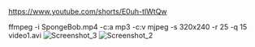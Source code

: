 https://www.youtube.com/shorts/E0uh-tIWtQw

ffmpeg -i SpongeBob.mp4 -c:a mp3 -c:v mjpeg -s 320x240 -r 25 -q 15 video1.avi
![Screenshot_3](https://github.com/offpic/VIDEO-PLAYER-STM32-ST7789-SPI-VADROV-LIB/assets/31142397/7b1e099c-6678-4bdb-9249-37bb99ab4271)
![Screenshot_2](https://github.com/offpic/VIDEO-PLAYER-STM32-ST7789-SPI-VADROV-LIB/assets/31142397/b2bd2473-9bba-40fe-ae5d-9ae304d59927)
